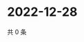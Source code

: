 # 2022-12-28

共 0 条

<!-- BEGIN WEIBO -->
<!-- 最后更新时间 Wed Dec 28 2022 10:33:57 GMT+0800 (China Standard Time) -->

<!-- END WEIBO -->
